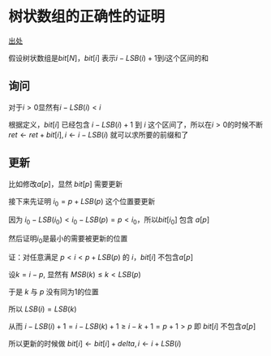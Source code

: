 # 树状数组的正确性的证明

[出处](https://codeforces.com/blog/entry/77089)

假设树状数组是$bit[N]$，$bit[i]$ 表示$i-LSB(i)+1$到$i$这个区间的和

## 询问
对于$i>0$显然有$i-LSB(i)<i$

根据定义，$bit[i]$ 已经包含 $i-LSB(i)+1$ 到 $i$ 这个区间了，所以在$i>0$的时候不断 $ret\leftarrow ret+bit[i], i\leftarrow i-LSB(i)$ 就可以求所要的前缀和了

## 更新
比如修改$a[p]$，显然 $bit[p]$ 需要更新

接下来先证明 $i_0=p+LSB(p)$ 这个位置要更新

因为 $i_0-LSB(i_0)<i_0-LSB(p)=p<i_0$，所以$bit[i_0]$ 包含 $a[p]$

然后证明$i_0$是最小的需要被更新的位置

证：对任意满足 $p<i<p+LSB(p)$ 的 $i$，$bit[i]$ 不包含$a[p]$

设$k=i-p$, 显然有 $MSB(k) \leq k < LSB(p)$

于是 $k$ 与 $p$ 没有同为1的位置

所以 $LSB(i)=LSB(k)$

从而 $i-LSB(i)+1=i-LSB(k)+1 \geq i-k+1 = p+1 > p$ 即 $bit[i]$ 不包含$a[p]$

所以更新的时候做 $bit[i] \leftarrow bit[i] + delta, i\leftarrow i+LSB(i)$